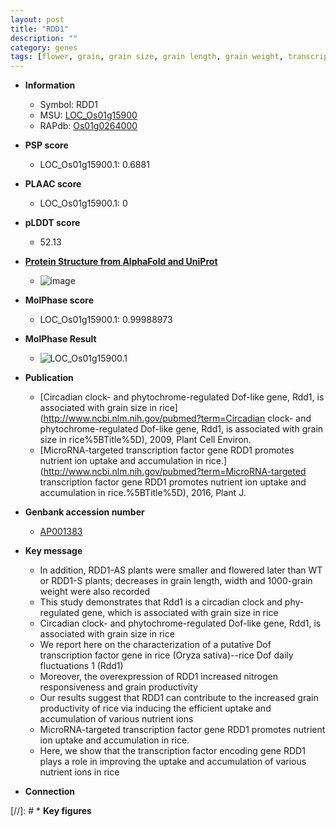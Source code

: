```yaml
---
layout: post
title: "RDD1"
description: ""
category: genes
tags: [flower, grain, grain size, grain length, grain weight, transcription factor, nitrogen]
---
```


* **Information**  
    + Symbol: RDD1  
    + MSU: [LOC_Os01g15900](http://rice.plantbiology.msu.edu/cgi-bin/ORF_infopage.cgi?orf=LOC_Os01g15900)  
    + RAPdb: [Os01g0264000](http://rapdb.dna.affrc.go.jp/viewer/gbrowse_details/irgsp1?name=Os01g0264000)  

* **PSP score**  
    + LOC_Os01g15900.1: 0.6881 

* **PLAAC score**  
    + LOC_Os01g15900.1: 0 

* **pLDDT score**
    + 52.13

* **[Protein Structure from AlphaFold and UniProt](https://www.uniprot.org/uniprotkb/A0A0P0V0N4/entry#structure)**
    + ![image](https://ricepsp.github.io/images/A/AF-A0A0P0V0N4-F1.png)

* **MolPhase score**
    + LOC_Os01g15900.1: 0.99988973

* **MolPhase Result**
    + ![LOC_Os01g15900.1](https://304243504.github.io/Pictures/LOC_Os01g/LOC_Os01g15900.1.png)

* **Publication**  
    + [Circadian clock- and phytochrome-regulated Dof-like gene, Rdd1, is associated with grain size in rice](http://www.ncbi.nlm.nih.gov/pubmed?term=Circadian clock- and phytochrome-regulated Dof-like gene, Rdd1, is associated with grain size in rice%5BTitle%5D), 2009, Plant Cell Environ.
    + [MicroRNA-targeted transcription factor gene RDD1 promotes nutrient ion uptake and accumulation in rice.](http://www.ncbi.nlm.nih.gov/pubmed?term=MicroRNA-targeted transcription factor gene RDD1 promotes nutrient ion uptake and accumulation in rice.%5BTitle%5D), 2016, Plant J.

* **Genbank accession number**  
    + [AP001383](http://www.ncbi.nlm.nih.gov/nuccore/AP001383)

* **Key message**  
    + In addition, RDD1-AS plants were smaller and flowered later than WT or RDD1-S plants; decreases in grain length, width and 1000-grain weight were also recorded
    + This study demonstrates that Rdd1 is a circadian clock and phy-regulated gene, which is associated with grain size in rice
    + Circadian clock- and phytochrome-regulated Dof-like gene, Rdd1, is associated with grain size in rice
    + We report here on the characterization of a putative Dof transcription factor gene in rice (Oryza sativa)--rice Dof daily fluctuations 1 (Rdd1)
    + Moreover, the overexpression of RDD1 increased nitrogen responsiveness and grain productivity
    + Our results suggest that RDD1 can contribute to the increased grain productivity of rice via inducing the efficient uptake and accumulation of various nutrient ions
    + MicroRNA-targeted transcription factor gene RDD1 promotes nutrient ion uptake and accumulation in rice.
    + Here, we show that the transcription factor encoding gene RDD1 plays a role in improving the uptake and accumulation of various nutrient ions in rice

* **Connection**  

[//]: # * **Key figures**  


